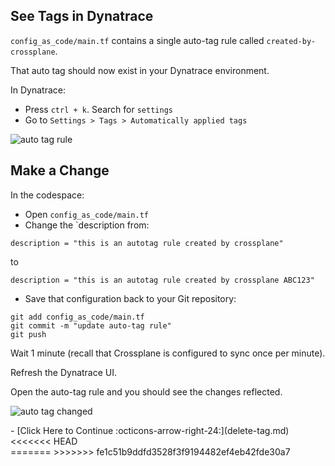 ## See Tags in Dynatrace

`config_as_code/main.tf` contains a single auto-tag rule called `created-by-crossplane`.

That auto tag should now exist in your Dynatrace environment.

In Dynatrace:

* Press `ctrl + k`. Search for `settings`
* Go to `Settings > Tags > Automatically applied tags`

![auto tag rule](images/dt-auto-tag-screen.png)

## Make a Change

In the codespace:

* Open `config_as_code/main.tf`
* Change the `description from:

```
description = "this is an autotag rule created by crossplane"
```

to

```
description = "this is an autotag rule created by crossplane ABC123"
```

* Save that configuration back to your Git repository:

``` { "name": "git add terraform" }
git add config_as_code/main.tf
git commit -m "update auto-tag rule"
git push
```

Wait 1 minute (recall that Crossplane is configured to sync once per minute).

Refresh the Dynatrace UI.

Open the auto-tag rule and you should see the changes reflected.

![auto tag changed](images/dt-auto-tag-changed.png)

<div class="grid cards" markdown>
- [Click Here to Continue :octicons-arrow-right-24:](delete-tag.md)
<<<<<<< HEAD
</div>
=======
</div>
>>>>>>> fe1c51b9ddfd3528f3f9194482ef4eb42fde30a7
